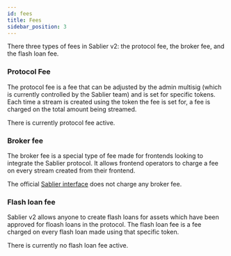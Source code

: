 ```yaml
---
id: fees
title: Fees
sidebar_position: 3
---
```


There three types of fees in Sablier v2: the protocol fee, the broker fee, and the flash loan fee.

### Protocol Fee
The protocol fee is a fee that can be adjusted by the admin multisig (which is currently controlled by the Sablier team) and is set for specific tokens. Each time a stream is created using the token the fee is set for, a fee is charged on the total amount being streamed.

There is currently protocol fee active.

### Broker fee
The broker fee is a special type of fee made for frontends looking to integrate the Sablier protocol. It allows frontend operators to charge a fee on every stream created from their frontend.

The official [Sablier interface](https://app.sablier.finance) does not charge any broker fee.

### Flash loan fee
Sablier v2 allows anyone to create flash loans for assets which have been approved for floash loans in the protocol. The flash loan fee is a fee charged on every flash loan made using that specific token.

There is currently no flash loan fee active.
